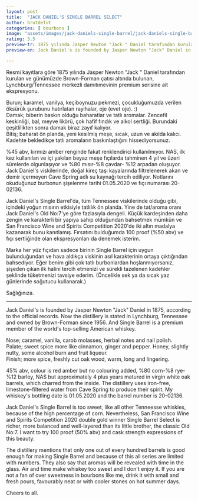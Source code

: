 ```yaml
---
layout: post
title:  "JACK DANIEL'S SINGLE BARREL SELECT"
author: brutdefut
categories: [ bourbons ]
image: "assets/images/jack-daniels-single-barrel/jack-daniels-single-barrel.jpg"
rating: 3.5
preview-tr: 1875 yılında Jasper Newton "Jack " Daniel tarafından kurulan Lynchburg/Tennessee merkezli damıtımevinin premium serisine ait ekspresyonu.    
preview-en: Jack Daniel's is founded by Jasper Newton "Jack" Daniel in 1875 and Single Barrel is a premium member of the world's top-selling American whiskey.  

---
```


Resmi kayıtlara göre 1875 yılında Jasper Newton "Jack " Daniel tarafından kurulan ve günümüzde Brown-Forman çatısı altında bulunan, Lynchburg/Tennessee merkezli damıtımevinin premium serisine ait ekspresyonu.  

Burun; karamel, vanilya, keçiboynuzu pekmezi, çocukluğumuzda verilen öksürük şurubunu hatırlatan rayihalar, oje (evet oje). :)  
Damak; biberin baskın olduğu baharatlar ve tatlı aromalar. Zencefil keskinliği, bal, meyve likörü, çok hafif fındık ve alkol sertliği. Burundaki çeşitlilikten sonra damak biraz zayıf kalıyor.  
Bitiş; baharat ön planda, yeni kesilmiş meşe, sıcak, uzun ve akılda kalıcı.  
Kadehte bekledikçe tatlı aromaların baskınlaştığını hissediyorsunuz.  

%45 abv, kırmızı amber renginde fakat renklendirici kullanılmıyor. NAS, ilk kez kullanılan ve içi yakılan beyaz meşe fıçılarda tahminen 4 yıl ve üzeri sürelerde olgunlaşıyor ve %80 mısır-%8 çavdar- %12 arpadan oluşuyor.  
Jack Daniel's viskilerinde, doğal kireç taşı kayalarında filtrelenerek akan ve demir içermeyen Cave Spring adlı su kaynağı tercih ediliyor. Notlarını okuduğunuz burbonun şişelenme tarihi 01.05.2020 ve fıçı numarası 20-02136.  

Jack Daniel's Single Barrel'da, tüm Tennessee viskilerinde olduğu gibi, içindeki yoğun mısırın etkisiyle tatlılık ön planda. Yine de tat/aroma oranı Jack Daniel's Old No:7'ye göre fazlasıyla dengeli. Küçük kardeşinden daha zengin ve karakterli bir yapıya sahip olduğundan bahsetmek mümkün ve San Francisco Wine and Spirits Competition 2020'de iki altın madalya kazanarak bunu kanıtlamış. Fırsatını bulduğumda 100 proof (%50 abv) ve fıçı sertliğinde olan ekspresyonları da denemek isterim.  

Marka her yüz fıçıdan sadece birinin Single Barrel için uygun bulunduğundan ve hava aldıkça viskinin asıl karakterinin ortaya çıktığından bahsediyor. Eğer benim gibi çok tatlı burbonlardan hoşlanmıyorsanız, şişeden çıkan ilk halini tercih etmenizi ve sürekli tazelenen kadehler şeklinde tüketmenizi tavsiye ederim. (Öncelikle sek ya da sıcak yaz günlerinde soğutucu kullanarak.)  

Sağlığınıza. 
 
-----------------------------------------------

<p id="english"></p>

Jack Daniel's is founded by Jasper Newton "Jack" Daniel in 1875, according to the official records. Now the distillery is stated in Lynchburg, Tennessee and owned by Brown-Forman since 1956. And Single Barrel is a premium member of the world's top-selling American whiskey.  

Nose; caramel, vanilla, carob molasses, herbal notes and nail polish.  
Palate; sweet spice more like cinnamon, ginger and pepper. Honey, slightly nutty, some alcohol burn and fruit liqueur.  
Finish; more spice, freshly cut oak wood, warm, long and lingering.  

45% abv, colour is red amber but no colouring added, %80 corn-%8 rye- %12 barley, NAS but approximately 4 plus years matured in virgin white oak barrels, which charred from the inside. The distillery uses iron-free, limestone-filtered water from Cave Spring to produce their spirit. My whiskey's bottling date is 01.05.2020 and the barrel number is 20-02136.  

Jack Daniel's Single Barrel is too sweet, like all other Tenneesse whiskies, because of the high percentage of corn. Nevertheless, San Francisco Wine and Spirits Competition 2020 double gold winner Single Barrel Select is richer, more balanced and well-layered than its little brother, the classic Old No:7. I want to try 100 proof (50% abv) and cask strength expressions of this beauty.  

The distillery mentions that only one out of every hundred barrels is good enough for making Single Barrel and because of this all series are limited with numbers. They also say that aromas will be revealed with time in the glass. Air and time make whiskey too sweet and I don't enjoy it. If you are not a fan of over sweetness in bourbons like me, drink it with small and fresh pours, favourably neat or with cooler stones on hot summer days.  

Cheers to all.   
  
